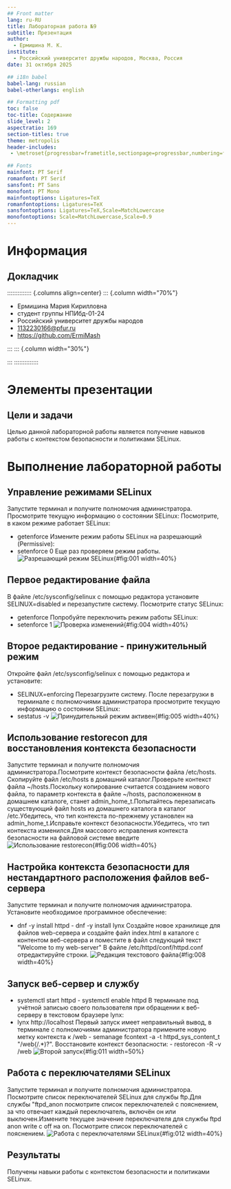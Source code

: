 ```yaml
---
## Front matter
lang: ru-RU
title: Лабораторная работа №9
subtitle: Презентация
author:
  - Ермишина М. К.
institute:
  - Российский университет дружбы народов, Москва, Россия
date: 31 октября 2025

## i18n babel
babel-lang: russian
babel-otherlangs: english

## Formatting pdf
toc: false
toc-title: Содержание
slide_level: 2
aspectratio: 169
section-titles: true
theme: metropolis
header-includes:
 - \metroset{progressbar=frametitle,sectionpage=progressbar,numbering=fraction}

## Fonts
mainfont: PT Serif
romanfont: PT Serif
sansfont: PT Sans
monofont: PT Mono
mainfontoptions: Ligatures=TeX
romanfontoptions: Ligatures=TeX
sansfontoptions: Ligatures=TeX,Scale=MatchLowercase
monofontoptions: Scale=MatchLowercase,Scale=0.9
---
```


# Информация

## Докладчик

:::::::::::::: {.columns align=center}
::: {.column width="70%"}

  * Ермишина Мария Кирилловна
  * студент группы НПИбд-01-24
  * Российский университет дружбы народов
  * [1132230166@pfur.ru](mailto:1132230166@pfur.ru)
  * <https://github.com/ErmiMash>

:::
::: {.column width="30%"}

:::
::::::::::::::


# Элементы презентации

## Цели и задачи

Целью данной лабораторной работы является получение навыков работы с контекстом безопасности и политиками SELinux.

# Выполнение лабораторной работы

## Управление режимами SELinux
Запустите терминал и получите полномочия администратора. Просмотрите текущую информацию о состоянии SELinux:
Посмотрите, в каком режиме работает SELinux:
  - getenforce
Измените режим работы SELinux на разрешающий (Permissive):
  - setenforce 0
Еще раз проверяем режим работы.
![Разрешающий режим SELinux](image/image1.png){#fig:001 width=40%}

## Первое редактирование файла
В файле /etc/sysconfig/selinux с помощью редактора установите SELINUX=disabled и перезапустите систему. Посмотрите статус SELinux:
  - getenforce
Попробуйте переключить режим работы SELinux:
  - setenforce 1
![Проверка изменений](image/image4.png){#fig:004 width=40%}

## Второе редактирование - принужительный режим
Откройте файл /etc/sysconfig/selinux с помощью редактора и установите:
  - SELINUX=enforcing
Перезагрузите систему.
После перезагрузки в терминале с полномочиями администратора просмотрите текущую информацию о состоянии SELinux:
  - sestatus -v
![Принудительный режим активен](image/image5.png){#fig:005 width=40%}

## Использование restorecon для восстановления контекста безопасности
Запустите терминал и получите полномочия администратора.Посмотрите контекст безопасности файла /etc/hosts.
Скопируйте файл /etc/hosts в домашний каталог.Проверьте контекст файла ~/hosts.Поскольку копирование считается созданием нового файла, то параметр контекста в файле ~/hosts, расположенном в домашнем каталоге, станет admin_home_t.Попытайтесь перезаписать существующий файл hosts из домашнего каталога в каталог /etc.Убедитесь, что тип контекста по-прежнему установлен на admin_home_t.Исправьте контекст безопасности.Убедитесь, что тип контекста изменился.Для массового исправления контекста безопасности на файловой системе введите
![Использование restorecon](image/image6.png){#fig:006 width=40%}

## Настройка контекста безопасности для нестандартного расположения файлов веб-сервера
Запустите терминал и получите полномочия администратора. Установите необходимое программное обеспечение:
  - dnf -y install httpd  - dnf -y install lynx
Создайте новое хранилище для файлов web-сервера и создайте файл index.html в каталоге с контентом веб-сервера и поместите в файл следующий текст "Welcome to my web-server"
В файле /etc/httpd/conf/httpd.conf отредактируйте строки.
![Редакция текстового файла](image/image8.png){#fig:008 width=40%}

## Запуск веб-сервер и службу
  - systemctl start httpd  - systemctl enable httpd
В терминале под учётной записью своего пользователя при обращении к веб-серверу в текстовом браузере lynx:
  - lynx http://localhost
Первый запуск имеет неправильный вывод, в терминале с полномочиями администратора примените новую метку контекста к /web  - semanage fcontext -a -t httpd_sys_content_t "/web(/.*)?". Восстановите контекст безопасности:  - restorecon -R -v /web
![Второй запуск](image/image11.png){#fig:011 width=50%}

## Работа с переключателями SELinux
Запустите терминал и получите полномочия администратора. Посмотрите список переключателей SELinux для службы ftp.Для службы "ftpd_anon посмотрите список переключателей с пояснением, за что  отвечает каждый переключатель, включён он или выключен.Измените текущее значение переключателя для службы ftpd anon write с off на on.
Посмотрите список переключателей с пояснением. 
![Работа с переключателями SELinux](image/image12.png){#fig:012 width=40%}

## Результаты

Получены навыки работы с контекстом безопасности и политиками SELinux.
